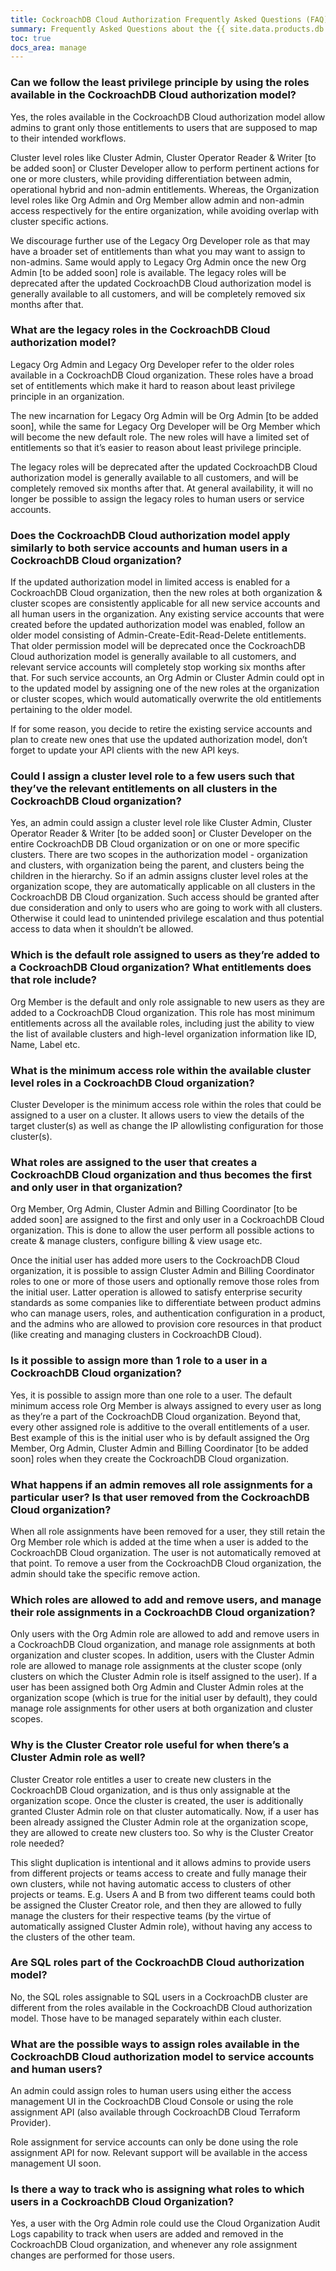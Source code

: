 ```yaml
---
title: CockroachDB Cloud Authorization Frequently Asked Questions (FAQ)
summary: Frequently Asked Questions about the {{ site.data.products.db }} authorization model
toc: true
docs_area: manage
---
```


### Can we follow the least privilege principle by using the roles available in the CockroachDB Cloud authorization model?

Yes, the roles available in the CockroachDB Cloud authorization model allow admins to grant only those entitlements to users that are supposed to map to their intended workflows. 

Cluster level roles like Cluster Admin, Cluster Operator Reader & Writer [to be added soon] or Cluster Developer allow to perform pertinent actions for one or more clusters, while providing differentiation between admin, operational hybrid and non-admin entitlements. Whereas, the Organization level roles like Org Admin and Org Member allow admin and non-admin access respectively for the entire organization, while avoiding overlap with cluster specific actions.

We discourage further use of the Legacy Org Developer role as that may have a broader set of entitlements than what you may want to assign to non-admins. Same would apply to Legacy Org Admin once the new Org Admin [to be added soon] role is available. The legacy roles will be deprecated after the updated CockroachDB Cloud authorization model is generally available to all customers, and will be completely removed six months after that.

### What are the legacy roles in the CockroachDB Cloud authorization model?

Legacy Org Admin and Legacy Org Developer refer to the older roles available in a CockroachDB Cloud organization. These roles have a broad set of entitlements which make it hard to reason about least privilege principle in an organization. 

The new incarnation for Legacy Org Admin will be Org Admin [to be added soon], while the same for Legacy Org Developer will be Org Member which will become the new default role. The new roles will have a limited set of entitlements so that it’s easier to reason about least privilege principle.

The legacy roles will be deprecated after the updated CockroachDB Cloud authorization model is generally available to all customers, and will be completely removed six months after that. At general availability, it will no longer be possible to assign the legacy roles to human users or service accounts.

### Does the CockroachDB Cloud authorization model apply similarly to both service accounts and human users in a CockroachDB Cloud organization?

If the updated authorization model in limited access is enabled for a CockroachDB Cloud organization, then the new roles at both organization & cluster scopes are consistently applicable for all new service accounts and all human users in the organization. Any existing service accounts that were created before the updated authorization model was enabled, follow an older model consisting of Admin-Create-Edit-Read-Delete entitlements. That older permission model will be deprecated once the CockroachDB Cloud authorization model is generally available to all customers, and relevant service accounts will completely stop working six months after that. For such service accounts, an Org Admin or Cluster Admin could opt in to the updated model by assigning one of the new roles at the organization or cluster scopes, which would automatically overwrite the old entitlements pertaining to the older model.

If for some reason, you decide to retire the existing service accounts and plan to create new ones that use the updated authorization model, don’t forget to update your API clients with the new API keys.

### Could I assign a cluster level role to a few users such that they’ve the relevant entitlements on all clusters in the CockroachDB Cloud organization?

Yes, an admin could assign a cluster level role like Cluster Admin, Cluster Operator Reader & Writer [to be added soon] or Cluster Developer on the entire CockroachDB DB Cloud organization or on one or more specific clusters. There are two scopes in the authorization model - organization and clusters, with organization being the parent, and clusters being the children in the hierarchy. So if an admin assigns cluster level roles at the organization scope, they are automatically applicable on all clusters in the CockroachDB DB Cloud organization. Such access should be granted after due consideration and only to users who are going to work with all clusters. Otherwise it could lead to unintended privilege escalation and thus potential access to data when it shouldn’t be allowed.

### Which is the default role assigned to users as they’re added to a CockroachDB Cloud organization? What entitlements does that role include?

Org Member is the default and only role assignable to new users as they are added to a CockroachDB Cloud organization. This role has most minimum entitlements across all the available roles, including just the ability to view the list of available clusters and high-level organization information like ID, Name, Label etc. 

### What is the minimum access role within the available cluster level roles in a CockroachDB Cloud organization?

Cluster Developer is the minimum access role within the roles that could be assigned to a user on a cluster. It allows users to view the details of the target cluster(s) as well as change the IP allowlisting configuration for those cluster(s).

### What roles are assigned to the user that creates a CockroachDB Cloud organization and thus becomes the first and only user in that organization?

Org Member, Org Admin, Cluster Admin and Billing Coordinator [to be added soon] are assigned to the first and only user in a CockroachDB Cloud organization. This is done to allow the user perform all possible actions to create & manage clusters, configure billing & view usage etc. 

Once the initial user has added more users to the CockroachDB Cloud organization, it is possible to assign Cluster Admin and Billing Coordinator roles to one or more of those users and optionally remove those roles from the initial user. Latter operation is allowed to satisfy enterprise security standards as some companies like to differentiate between product admins who can manage users, roles, and authentication configuration in a product, and the admins who are allowed to provision core resources in that product (like creating and managing clusters in CockroachDB Cloud).

### Is it possible to assign more than 1 role to a user in a CockroachDB Cloud organization?

Yes, it is possible to assign more than one role to a user. The default minimum access role Org Member is always assigned to every user as long as they’re a part of the CockroachDB Cloud organization. Beyond that, every other assigned role is additive to the overall entitlements of a user. Best example of this is the initial user who is by default assigned the Org Member, Org Admin, Cluster Admin and Billing Coordinator [to be added soon] roles when they create the CockroachDB Cloud organization. 

### What happens if an admin removes all role assignments for a particular user? Is that user removed from the CockroachDB Cloud organization?

When all role assignments have been removed for a user, they still retain the Org Member role which is added at the time when a user is added to the CockroachDB Cloud organization. The user is not automatically removed at that point. To remove a user from the CockroachDB Cloud organization, the admin should take the specific remove action.

### Which roles are allowed to add and remove users, and manage their role assignments in a CockroachDB Cloud organization?

Only users with the Org Admin role are allowed to add and remove users in a CockroachDB Cloud organization, and manage role assignments at both organization and cluster scopes. In addition, users with the Cluster Admin role are allowed to manage role assignments at the cluster scope (only clusters on which the Cluster Admin role is itself assigned to the user). If a user has been assigned both Org Admin and Cluster Admin roles at the organization scope (which is true for the initial user by default), they could manage role assignments for other users at both organization and cluster scopes.

### Why is the Cluster Creator role useful for when there’s a Cluster Admin role as well?

Cluster Creator role entitles a user to create new clusters in the CockroachDB Cloud organization, and is thus only assignable at the organization scope. Once the cluster is created, the user is additionally granted Cluster Admin role on that cluster automatically. Now, if a user has been already assigned the Cluster Admin role at the organization scope, they are allowed to create new clusters too. So why is the Cluster Creator role needed?

This slight duplication is intentional and it allows admins to provide users from different projects or teams access to create and fully manage their own clusters, while not having automatic access to clusters of other projects or teams. E.g. Users A and B from two different teams could both be assigned the Cluster Creator role, and then they are allowed to fully manage the clusters for their respective teams (by the virtue of automatically assigned Cluster Admin role), without having any access to the clusters of the other team.

### Are SQL roles part of the CockroachDB Cloud authorization model?

No, the SQL roles assignable to SQL users in a CockroachDB cluster are different from the roles available in the CockroachDB Cloud authorization model. Those have to be managed separately within each cluster.

### What are the possible ways to assign roles available in the CockroachDB Cloud authorization model to service accounts and human users?

An admin could assign roles to human users using either the access management UI in the CockroachDB Cloud Console or using the role assignment API (also available through CockroachDB Cloud Terraform Provider).

Role assignment for service accounts can only be done using the role assignment API for now. Relevant support will be available in the access management UI soon.

### Is there a way to track who is assigning what roles to which users in a CockroachDB Cloud Organization?

Yes, a user with the Org Admin role could use the Cloud Organization Audit Logs capability to track when users are added and removed in the CockroachDB Cloud organization, and whenever any role assignment changes are performed for those users.